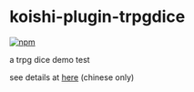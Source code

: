 # koishi-plugin-trpgdice

[![npm](https://img.shields.io/npm/v/koishi-plugin-trpgdice?style=flat-square)](https://www.npmjs.com/package/koishi-plugin-trpgdice)

a trpg dice demo test

see details at [here](src/handeller/分析.md) (chinese only)